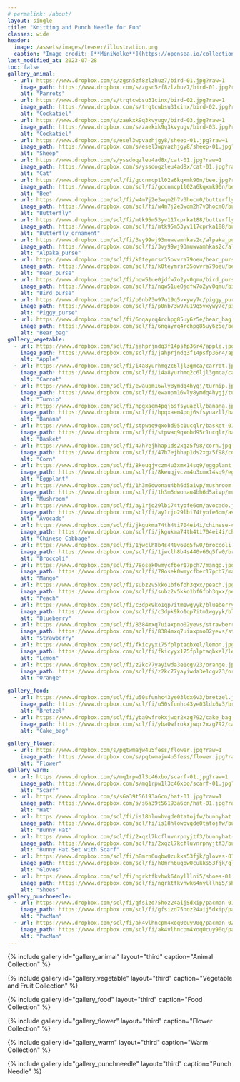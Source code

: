 ```yaml
---
# permalink: /about/
layout: single
title: "Knitting and Punch Needle for Fun"
classes: wide
header:
  image: /assets/images/teaser/illustration.png
  caption: "Image credit: [**MiniWolke**](https://opensea.io/collection/clother)"
last_modified_at: 2023-07-28
toc: false
gallery_animal:
  - url: https://www.dropbox.com/s/zgsn5zf8zlzhuz7/bird-01.jpg?raw=1
    image_path: https://www.dropbox.com/s/zgsn5zf8zlzhuz7/bird-01.jpg?raw=1
    alt: "Parrots"
  - url: https://www.dropbox.com/s/trqtcwbsu31cinx/bird-02.jpg?raw=1
    image_path: https://www.dropbox.com/s/trqtcwbsu31cinx/bird-02.jpg?raw=1
    alt: "Cockatiel"
  - url: https://www.dropbox.com/s/zaekxk9q3kvyugv/bird-03.jpg?raw=1
    image_path: https://www.dropbox.com/s/zaekxk9q3kvyugv/bird-03.jpg?raw=1
    alt: "Cockatiel"
  - url: https://www.dropbox.com/s/esel3wpvazhjgy8/sheep-01.jpg?raw=1
    image_path: https://www.dropbox.com/s/esel3wpvazhjgy8/sheep-01.jpg?raw=1
    alt: "Sheep"
  - url: https://www.dropbox.com/s/yssdoqzleu4ad8x/cat-01.jpg?raw=1
    image_path: https://www.dropbox.com/s/yssdoqzleu4ad8x/cat-01.jpg?raw=1
    alt: "Cat"
  - url: https://www.dropbox.com/scl/fi/gccnmcp1l02a6kqxmk90n/bee.jpg?rlkey=olrcclxyg2kn2bifeodn29g98&raw=1
    image_path: https://www.dropbox.com/scl/fi/gccnmcp1l02a6kqxmk90n/bee.jpg?rlkey=olrcclxyg2kn2bifeodn29g98&raw=1
    alt: "Bee"
  - url: https://www.dropbox.com/scl/fi/w4m7j2e3wqm2h7v3hocm0/butterfly.jpg?rlkey=l8cm8d85375ayt08kqmarw4a7&raw=1
    image_path: https://www.dropbox.com/scl/fi/w4m7j2e3wqm2h7v3hocm0/butterfly.jpg?rlkey=l8cm8d85375ayt08kqmarw4a7&raw=1
    alt: "Butterfly"
  - url: https://www.dropbox.com/scl/fi/mtk95m53yv117cprka188/butterfly_decoration.jpg?rlkey=asxjxocu3mizmsvmv4h9yultx&raw=1
    image_path: https://www.dropbox.com/scl/fi/mtk95m53yv117cprka188/butterfly_decoration.jpg?rlkey=asxjxocu3mizmsvmv4h9yultx&raw=1
    alt: "Butterfly_ornament"    
  - url: https://www.dropbox.com/scl/fi/3vy99wj93muwvamhkas2c/alpaka_purse.jpg?rlkey=1julqze7p60fxfjqhr40pva6y&raw=1
    image_path: https://www.dropbox.com/scl/fi/3vy99wj93muwvamhkas2c/alpaka_purse.jpg?rlkey=1julqze7p60fxfjqhr40pva6y&raw=1
    alt: "Alpaka_purse"
  - url: https://www.dropbox.com/scl/fi/k0teymrsr35ovvra79oeu/bear_purse.jpg?rlkey=k1st1f09hrmm4z8f0aqn2tb03&raw=1
    image_path: https://www.dropbox.com/scl/fi/k0teymrsr35ovvra79oeu/bear_purse.jpg?rlkey=k1st1f09hrmm4z8f0aqn2tb03&raw=1
    alt: "Bear_purse"
  - url: https://www.dropbox.com/scl/fi/nqw51ue0jdfw7o2yv0qmu/bird_purse.jpg?rlkey=zw2jv142ljirgouqf1cybr0c8&raw=1
    image_path: https://www.dropbox.com/scl/fi/nqw51ue0jdfw7o2yv0qmu/bird_purse.jpg?rlkey=zw2jv142ljirgouqf1cybr0c8&raw=1
    alt: "Bird_purse"
  - url: https://www.dropbox.com/scl/fi/p0nb73w97u19q5vxywy7c/piggy_purse.jpg?rlkey=ko7u8a2yn5m8bpnfrcxoo6tw8&raw=1
    image_path: https://www.dropbox.com/scl/fi/p0nb73w97u19q5vxywy7c/piggy_purse.jpg?rlkey=ko7u8a2yn5m8bpnfrcxoo6tw8&raw=1
    alt: "Piggy_purse"
  - url: https://www.dropbox.com/scl/fi/6nqayrq4rchpg85uy6z5e/bear_bag.jpg?rlkey=hyixahwzo9pu2ky2bxhdr4aaf&raw=1
    image_path: https://www.dropbox.com/scl/fi/6nqayrq4rchpg85uy6z5e/bear_bag.jpg?rlkey=hyixahwzo9pu2ky2bxhdr4aaf&raw=1
    alt: "Bear_bag"
gallery_vegetable:
  - url: https://www.dropbox.com/scl/fi/jahprjndq3f14psfp36r4/apple.jpg?rlkey=0jnxsnw10a4gdhl2mc6y91vbp&raw=1
    image_path: https://www.dropbox.com/scl/fi/jahprjndq3f14psfp36r4/apple.jpg?rlkey=0jnxsnw10a4gdhl2mc6y91vbp&raw=1
    alt: "Apple"
  - url: https://www.dropbox.com/scl/fi/i4a8yurhmq2c6ljl3gmca/carrot.jpg?rlkey=ihkqtz7xqoh0mic9m0j0lhj5x&raw=1
    image_path: https://www.dropbox.com/scl/fi/i4a8yurhmq2c6ljl3gmca/carrot.jpg?rlkey=ihkqtz7xqoh0mic9m0j0lhj5x&raw=1
    alt: "Carrot"
  - url: https://www.dropbox.com/scl/fi/ewaupm16wly8ymdq4hygj/turnip.jpg?rlkey=e6xf9xltvgdmd3jxx0j7xu8od&raw=1
    image_path: https://www.dropbox.com/scl/fi/ewaupm16wly8ymdq4hygj/turnip.jpg?rlkey=e6xf9xltvgdmd3jxx0j7xu8od&raw=1
    alt: "Turnip"
  - url: https://www.dropbox.com/scl/fi/hpqxaem4pqj6sfsyuazll/banana.jpg?rlkey=xk0aty9elidd183f7dmul4in6&raw=1
    image_path: https://www.dropbox.com/scl/fi/hpqxaem4pqj6sfsyuazll/banana.jpg?rlkey=xk0aty9elidd183f7dmul4in6&raw=1
    alt: "Banana"
  - url: https://www.dropbox.com/scl/fi/stpwaq9qxobd95c1ucqlr/basket-01.jpg?rlkey=3h4aivjv64j7sr2gi1hmf391b&raw=1
    image_path: https://www.dropbox.com/scl/fi/stpwaq9qxobd95c1ucqlr/basket-01.jpg?rlkey=3h4aivjv64j7sr2gi1hmf391b&raw=1
    alt: "Basket"
  - url: https://www.dropbox.com/scl/fi/47h7ejhhap1ds2xgz5f98/corn.jpg?rlkey=31ax7fhv9f583mw49y9cpwpf9&raw=1
    image_path: https://www.dropbox.com/scl/fi/47h7ejhhap1ds2xgz5f98/corn.jpg?rlkey=31ax7fhv9f583mw49y9cpwpf9&raw=1
    alt: "Corn"
  - url: https://www.dropbox.com/scl/fi/8keuqjvczm4u3xmx14sq9/eggplant.jpg?rlkey=c2ybotok21dagjuoeeqfovoqr&raw=1
    image_path: https://www.dropbox.com/scl/fi/8keuqjvczm4u3xmx14sq9/eggplant.jpg?rlkey=c2ybotok21dagjuoeeqfovoqr&raw=1
    alt: "Eggplant"
  - url: https://www.dropbox.com/scl/fi/1h3m6dwonau4bh6d5aivp/mushroom.jpg?rlkey=7b6xuyugh7kx10cg87blqxotr&raw=1
    image_path: https://www.dropbox.com/scl/fi/1h3m6dwonau4bh6d5aivp/mushroom.jpg?rlkey=7b6xuyugh7kx10cg87blqxotr&raw=1
    alt: "Mushroom"
  - url: https://www.dropbox.com/scl/fi/ay1rjo29lbi74tyofe6om/avocado.jpg?rlkey=c7cp5sbiy0v7188twh4s9tbb4&raw=1
    image_path: https://www.dropbox.com/scl/fi/ay1rjo29lbi74tyofe6om/avocado.jpg?rlkey=c7cp5sbiy0v7188twh4s9tbb4&raw=1
    alt: "Avocado"
  - url: https://www.dropbox.com/scl/fi/jkgukma74th4ti704ei4i/chinese-cabbage.jpg?rlkey=4ll11tsmu9btwbjibst5a66tr&raw=1
    image_path: https://www.dropbox.com/scl/fi/jkgukma74th4ti704ei4i/chinese-cabbage.jpg?rlkey=4ll11tsmu9btwbjibst5a66tr&raw=1
    alt: "Chinese Cabbage"
  - url: https://www.dropbox.com/scl/fi/1jwclh8b4s440v60q5fw0/broccoli.jpg?rlkey=vwk1mtn3acmnueiabnzssam6q&raw=1
    image_path: https://www.dropbox.com/scl/fi/1jwclh8b4s440v60q5fw0/broccoli.jpg?rlkey=vwk1mtn3acmnueiabnzssam6q&raw=1
    alt: "Broccoli"
  - url: https://www.dropbox.com/scl/fi/78osek0wmycfber17pch7/mango.jpg?rlkey=q150xwlnzj5dxt3vmr4niiun4&raw=1
    image_path: https://www.dropbox.com/scl/fi/78osek0wmycfber17pch7/mango.jpg?rlkey=q150xwlnzj5dxt3vmr4niiun4&raw=1
    alt: "Mango"
  - url: https://www.dropbox.com/scl/fi/subz2v5kko1bf6foh3qxx/peach.jpg?rlkey=6ztzcpuirnxlkbghm9kmwviki&raw=1
    image_path: https://www.dropbox.com/scl/fi/subz2v5kko1bf6foh3qxx/peach.jpg?rlkey=6ztzcpuirnxlkbghm9kmwviki&raw=1
    alt: "Peach"
  - url: https://www.dropbox.com/scl/fi/c3dpk9ko1qp7itm1wgyyk/blueberry.jpg?rlkey=w836s9vmm7oru2qildcrb5kee&raw=1
    image_path: https://www.dropbox.com/scl/fi/c3dpk9ko1qp7itm1wgyyk/blueberry.jpg?rlkey=w836s9vmm7oru2qildcrb5kee&raw=1
    alt: "Blueberry"
  - url: https://www.dropbox.com/scl/fi/8384mxq7uiaxpno02yevs/strawberry.jpg?rlkey=lta5j0e2bwwze1unur33p73z4&raw=1
    image_path: https://www.dropbox.com/scl/fi/8384mxq7uiaxpno02yevs/strawberry.jpg?rlkey=lta5j0e2bwwze1unur33p73z4&raw=1
    alt: "Strawberry"
  - url: https://www.dropbox.com/scl/fi/fkicyyx175fplptaqbxel/lemon.jpg?rlkey=0y1ddlkycshqqcr836qj9wrsh&raw=1
    image_path: https://www.dropbox.com/scl/fi/fkicyyx175fplptaqbxel/lemon.jpg?rlkey=0y1ddlkycshqqcr836qj9wrsh&raw=1
    alt: "Lemon"
  - url: https://www.dropbox.com/scl/fi/z2kc77yayiwda3e1cgv23/orange.jpg?rlkey=usepw29z2gut70qjnnicic5ca&raw=1
    image_path: https://www.dropbox.com/scl/fi/z2kc77yayiwda3e1cgv23/orange.jpg?rlkey=usepw29z2gut70qjnnicic5ca&raw=1
    alt: "Orange"

gallery_food:
  - url: https://www.dropbox.com/scl/fi/u50sfunhc43ye03ldx6v3/bretzel.jpg?rlkey=otvmnago40o43s38gdfwe1oou&raw=1
    image_path: https://www.dropbox.com/scl/fi/u50sfunhc43ye03ldx6v3/bretzel.jpg?rlkey=otvmnago40o43s38gdfwe1oou&raw=1
    alt: "Bretzel"
  - url: https://www.dropbox.com/scl/fi/yba0wfrokxjwqr2xzg792/cake_bag.jpg?rlkey=xj7jgnwvm5hturpmui5cbsq7q&raw=1
    image_path: https://www.dropbox.com/scl/fi/yba0wfrokxjwqr2xzg792/cake_bag.jpg?rlkey=xj7jgnwvm5hturpmui5cbsq7q&raw=1
    alt: "Cake_bag"

gallery_flower:
  - url: https://www.dropbox.com/s/pqtwmajw4u5fess/flower.jpg?raw=1
    image_path: https://www.dropbox.com/s/pqtwmajw4u5fess/flower.jpg?raw=1
    alt: "Flower"
gallery_warm:
  - url: https://www.dropbox.com/s/mq1rpw1l3c46xbo/scarf-01.jpg?raw=1
    image_path: https://www.dropbox.com/s/mq1rpw1l3c46xbo/scarf-01.jpg?raw=1
    alt: "Scarf"
  - url: https://www.dropbox.com/s/s6a39t56193a6cn/hat-01.jpg?raw=1
    image_path: https://www.dropbox.com/s/s6a39t56193a6cn/hat-01.jpg?raw=1
    alt: "Hat"
  - url: https://www.dropbox.com/scl/fi/is18hlowbvgde0tatojfw/bunnyhat.jpg?rlkey=wf99gb4n5my4n8letsb2grgeu&raw=1
    image_path: https://www.dropbox.com/scl/fi/is18hlowbvgde0tatojfw/bunnyhat.jpg?rlkey=wf99gb4n5my4n8letsb2grgeu&raw=1
    alt: "Bunny Hat"
  - url: https://www.dropbox.com/scl/fi/2xqzl7kcfluvnrpnyjtf3/bunnyhat-02.jpg?rlkey=5xj6gqema4pp9z7ucy3mij1tu&raw=1
    image_path: https://www.dropbox.com/scl/fi/2xqzl7kcfluvnrpnyjtf3/bunnyhat-02.jpg?rlkey=5xj6gqema4pp9z7ucy3mij1tu&raw=1
    alt: "Bunny Hat Set with Scarf"
  - url: https://www.dropbox.com/scl/fi/h8mrn6uqbw0cukks53fjk/gloves-01.jpg?rlkey=08h209nh3awenct8gz9tl3myu&raw=1
    image_path: https://www.dropbox.com/scl/fi/h8mrn6uqbw0cukks53fjk/gloves-01.jpg?rlkey=08h209nh3awenct8gz9tl3myu&raw=1
    alt: "Gloves"
  - url: https://www.dropbox.com/scl/fi/ngrktfkvhwk64nylllni5/shoes-01.jpg?rlkey=1kye7eqr7l8qqkyfo77n58asc&raw=1
    image_path: https://www.dropbox.com/scl/fi/ngrktfkvhwk64nylllni5/shoes-01.jpg?rlkey=1kye7eqr7l8qqkyfo77n58asc&raw=1
    alt: "Shoes"
gallery_punchneedle:
  - url: https://www.dropbox.com/scl/fi/gfsizd75hoz24aij5dxip/pacman-01.jpg?rlkey=nlsyx4h4bprnm8h9t1619euah&raw=1
    image_path: https://www.dropbox.com/scl/fi/gfsizd75hoz24aij5dxip/pacman-01.jpg?rlkey=nlsyx4h4bprnm8h9t1619euah&raw=1
    alt: "PacMan"
  - url: https://www.dropbox.com/scl/fi/ak4vlhncpm4xoq0cuy90q/pacman-02.jpg?rlkey=cb0if5hwmdjy62whhhpbruyhx&raw=1
    image_path: https://www.dropbox.com/scl/fi/ak4vlhncpm4xoq0cuy90q/pacman-02.jpg?rlkey=cb0if5hwmdjy62whhhpbruyhx&raw=1
    alt: "PacMan"
---
```




{% include gallery id="gallery_animal" layout="third" caption="Animal Collection" %}

{% include gallery id="gallery_vegetable" layout="third" caption="Vegetable and Fruit Collection" %}

{% include gallery id="gallery_food" layout="third" caption="Food Collection" %}

{% include gallery id="gallery_flower" layout="third" caption="Flower Collection" %}

{% include gallery id="gallery_warm" layout="third" caption="Warm Collection" %}

{% include gallery id="gallery_punchneedle" layout="third" caption="Punch Needle" %}
